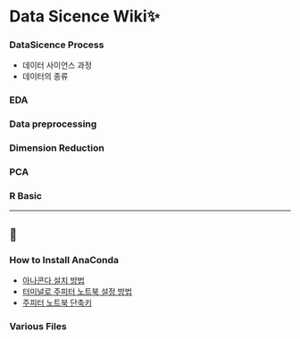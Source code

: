 # Data Sicence Wiki✨

### DataSicence Process
- 데이터 사이언스 과정
- 데이터의 종류
### EDA
### Data preprocessing
### Dimension Reduction
### PCA
### R Basic

---
## 🔗
### How to Install AnaConda
- [아나콘다 설치 방법](https://github.com/dustin-kang/lab-datascience/blob/main/Readme/HowtoInstallAnaConda.md#anaconda-설치-방법)
- [터미널로 주피터 노트북 설정 방법](https://github.com/dustin-kang/lab-datascience/blob/main/Readme/HowtoInstallAnaConda.md#터미널을-통해-주피터-노트북-여는-법)
- [주피터 노트북 단축키](https://github.com/dustin-kang/lab-datascience/blob/main/Readme/HowtoInstallAnaConda.md#주피터-노트북-단축키)

### Various Files

